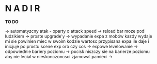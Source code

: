 # N A D I R

**TO DO**

-> automatyzcny atak - oparty o attack speed
-> reload bar moze pod ludzikiem
-> proste upgrade'y
-> wypadanie expa z mobów kazdy wydaje mi sie powinien miec w swoim kodzie wartosc przypisana expa ile daje i inicjuje po prostu scene exp orb czy cos
-> expowe levelowanie
-> odpowiednie bariery poziomu
-> pocisk niszczy sie na barierze poziomu aby nie lecial w nieskonczonosci zjamowal pamieci 
-> 
